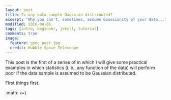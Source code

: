```yaml
---
layout: post
title: Is any data sample Gaussian distributed?
excerpt: "Why you can't, sometimes, assume Gaussianity of your data..."
modified: 2016-04-06
tags: [intro, beginner, jekyll, tutorial]
comments: true
image:
  feature: gsoc_post.jpg
  credit: Hubble Space Telescope
---
```

This post is the first of a series of in which I will give some practical examples in which statistics (i. e., any function of the data) will perform poor if the data sample is assumed to be Gaussian distributed.

First things first. 

:math: `x=1`
